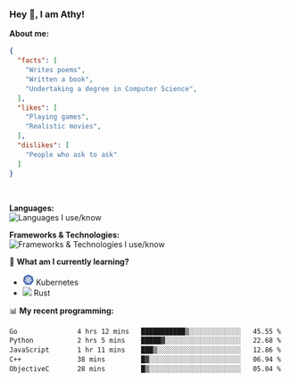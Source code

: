 ### Hey 👋, I am Athy!<br>

**About me:**


```json
{
  "facts": [
    "Writes poems",
    "Written a book",
    "Undertaking a degree in Computer Science",
  ],
  "likes": [
    "Playing games",
    "Realistic movies",
  ],
  "dislikes": [
    "People who ask to ask"
  ]
}
```
<br>


**Languages:**<br>
![Languages I use/know](https://skillicons.dev/icons?i=go,js,py,html,lua,java)

**Frameworks & Technologies:**<br />
![Frameworks & Technologies I use/know](https://skillicons.dev/icons?i=nodejs,nextjs,ts,react,express,docker,kubernetes,mysql,postgresql,mongodb,git,github,tailwind,prisma)

📙 **What am I currently learning?**

- <img height="20" src="https://github.com/devicons/devicon/blob/master/icons/kubernetes/kubernetes-plain.svg" />  Kubernetes
- <img height="20" src="https://cdn.jsdelivr.net/gh/devicons/devicon/icons/rust/rust-plain.svg" /> Rust

📊 **My recent programming:**

<!--START_SECTION:waka-->

```txt
Go               4 hrs 12 mins   ███████████▒░░░░░░░░░░░░░   45.55 %
Python           2 hrs 5 mins    █████▓░░░░░░░░░░░░░░░░░░░   22.68 %
JavaScript       1 hr 11 mins    ███▒░░░░░░░░░░░░░░░░░░░░░   12.86 %
C++              38 mins         █▓░░░░░░░░░░░░░░░░░░░░░░░   06.94 %
ObjectiveC       28 mins         █▒░░░░░░░░░░░░░░░░░░░░░░░   05.04 %
```

<!--END_SECTION:waka-->
